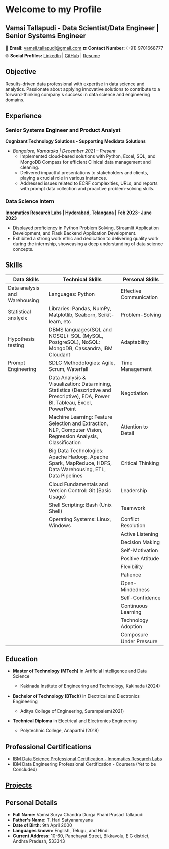 # Welcome to my Profile

## Vamsi Tallapudi - Data Scientist/Data Engineer | Senior Systems Engineer

📧 **Email:** [vamsii.tallapudi@gmail.com](mailto:vamsii.tallapudi@gmail.com)
☎️ **Contact Number:** (+91) 9701668777  
🌐 **Social Profiles:** [LinkedIn](https://www.linkedin.com/in/vamsitallapudi/) | [GitHub](https://github.com/Vamsitallapudi9) | [Resume](https://drive.google.com/drive/folders/18tt0YG91LhjzEqNuif8vmdvnzTwHIzwn?usp=drive_link)

## Objective

Results-driven data professional with expertise in data science and analytics. Passionate about applying innovative solutions to contribute to a forward-thinking company's success in data science and engineering domains.

## Experience

### Senior Systems Engineer and Product Analyst
**Cognizant Technology Solutions - Supporting Medidata Solutions**
- *Bangalore, Karnataka | December 2021 – Present*
  - Implemented cloud-based solutions with Python, Excel, SQL, and MongoDB Compass for efficient Clinical data management and cleaning.
  - Delivered impactful presentations to stakeholders and clients, playing a crucial role in various instances.
  - Addressed issues related to ECRF complexities, URLs, and reports with prompt data collection and proactive problem-solving skills.

### Data Science Intern
**Innomatics Research Labs | Hyderabad, Telangana | Feb 2023– June 2023**
- Displayed proficiency in Python Problem Solving, Streamlit Application Development, and Flask Backend Application Development.
- Exhibited a strong work ethic and dedication to delivering quality work during the internship, showcasing a deep understanding of data science concepts.

## Skills

| Data Skills                               | Technical Skills                           | Personal Skills                           |
|-------------------------------------------|-------------------------------------------|-------------------------------------------|
| Data analysis and Warehousing             | Languages: Python                         | Effective Communication                   |
| Statistical analysis                      | Libraries: Pandas, NumPy, Matplotlib, Seaborn, Scikit-learn, etc | Problem-Solving                           |
| Hypothesis testing                        | DBMS languages(SQL and NOSQL): SQL (MySQL, PostgreSQL), NoSQL: MongoDB, Cassandra, IBM Cloudant | Adaptability                              |
| Prompt Engineering                        | SDLC Methodologies: Agile, Scrum, Waterfall | Time Management                           |
|                                           | Data Analysis & Visualization: Data mining, Statistics (Descriptive and Prescriptive), EDA, Power BI, Tableau, Excel, PowerPoint | Negotiation                               |
|                                           | Machine Learning: Feature Selection and Extraction, NLP, Computer Vision, Regression Analysis, Classification | Attention to Detail                       |
|                                           | Big Data Technologies: Apache Hadoop, Apache Spark, MapReduce, HDFS, Data Warehousing, ETL, Data Pipelines | Critical Thinking                         |
|                                           | Cloud Fundamentals and Version Control: Git (Basic Usage) | Leadership                                |
|                                           | Shell Scripting: Bash (Unix Shell)        | Teamwork                                  |
|                                           | Operating Systems: Linux, Windows         | Conflict Resolution                       |
|                                           |                                           | Active Listening                          |
|                                           |                                           | Decision Making                           |
|                                           |                                           | Self-Motivation                           |
|                                           |                                           | Positive Attitude                         |
|                                           |                                           | Flexibility                               |
|                                           |                                           | Patience                                  |
|                                           |                                           | Open-Mindedness                           |
|                                           |                                           | Self-Confidence                           |
|                                           |                                           | Continuous Learning                       |
|                                           |                                           | Technology Adoption                       |
|                                           |                                           | Composure Under Pressure                  |

## Education

- **Master of Technology (MTech)** in Artificial Intelligence and Data Science
  - Kakinada Institute of Engineering and Technology, Kakinada (2024)
  
- **Bachelor of Technology (BTech)** in Electrical and Electronics Engineering
  - Aditya College of Engineering, Surampalem(2021)

- **Technical Diploma** in Electrical and Electronics Engineering
  - Polytechnic College, Anaparthi (2018)

## Professional Certifications

- [IBM Data Science Professional Certification - Innomatics Research Labs ](https://www.linkedin.com/posts/vamsitallapudi_course-completion-activity-7094842507359899648-8YNX?utm_source=share&utm_medium=member_desktop)
- IBM Data Engineering Professional Certification - Coursera (Yet to be Concluded)

## [Projects](https://github.com/Vamsitallapudi9/Projects-Data-science)

## Personal Details

- **Full Name:** Vamsi Surya Chandra Durga Phani Prasad Tallapudi
- **Father's Name:** T. Hari Satyanarayana
- **Date of Birth:** 9th April 2000
- **Languages known:** English, Telugu, and Hindi
- **Current Address:** 10-60, Panchayat Street, Bikkavolu, E G district, Andhra Pradesh, 533343

